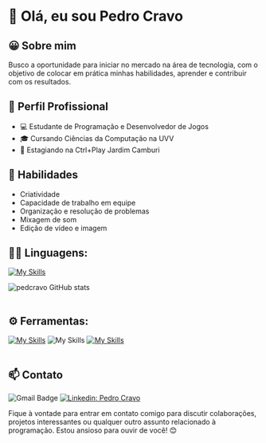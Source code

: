 # 👋 Olá, eu sou Pedro Cravo
## 😀 Sobre mim
Busco a oportunidade para iniciar no mercado na área de tecnologia, com o objetivo de colocar em prática minhas habilidades, aprender e contribuir com os resultados.

## 💼 Perfil Profissional
- 💻 Estudante de Programação e Desenvolvedor de Jogos
- 🎓 Cursando Ciências da Computação na UVV
- 🏢 Estagiando na Ctrl+Play Jardim Camburi


## 🚀 Habilidades
- Criatividade
- Capacidade de trabalho em equipe
- Organização e resolução de problemas
- Mixagem de som
- Edição de vídeo e imagem

## 👨‍💻 Linguagens: 
[![My Skills](https://skillicons.dev/icons?i=c,cpp,cs,html,css,js,latex)](https://skillicons.dev)

![pedcravo GitHub stats](https://github-readme-stats.vercel.app/api?username=pedcravo&show_icons=true&theme=transparent) <br><br>

## ⚙️ Ferramentas:
[![My Skills](https://skillicons.dev/icons?i=unreal,blender)](https://skillicons.dev)
![My Skills](https://img.icons8.com/?size=51&id=38604&format=png&color=000000)
[![My Skills](https://skillicons.dev/icons?i=godot,github,arduino,visualstudio,replit,figma,notion)](https://skillicons.dev)
<br><br>

## 📫 Contato
![Gmail Badge](https://img.shields.io/badge/-pedroh.s.cravo@gmail.com-006bed?style=flat-square&logo=Gmail&logoColor=white&link=mailto:pedroh.s.cravo@gmail.com)
[![Linkedin: Pedro Cravo](https://img.shields.io/badge/-PedroCravo-blue?style=flat-square&logo=Linkedin&logoColor=white&link=https://www.linkedin.com/in/pedro-cravo-413710174/)](https://www.linkedin.com/in/pedro-cravo-413710174/)<br>

Fique à vontade para entrar em contato comigo para discutir colaborações, projetos interessantes ou qualquer outro assunto relacionado à programação. Estou ansioso para ouvir de você! 😊
